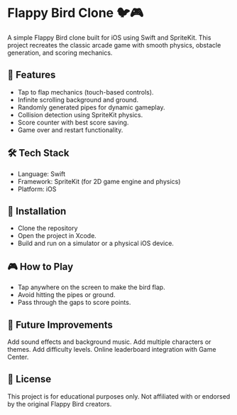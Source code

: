 # Flappy Bird Clone 🐦🎮
A simple Flappy Bird clone built for iOS using Swift and SpriteKit.
This project recreates the classic arcade game with smooth physics, obstacle generation, and scoring mechanics.

## 📱 Features
- Tap to flap mechanics (touch-based controls).
- Infinite scrolling background and ground.
- Randomly generated pipes for dynamic gameplay.
- Collision detection using SpriteKit physics.
- Score counter with best score saving.
- Game over and restart functionality.

## 🛠️ Tech Stack
- Language: Swift
- Framework: SpriteKit (for 2D game engine and physics)
- Platform: iOS

## 🚀 Installation
- Clone the repository
- Open the project in Xcode.
- Build and run on a simulator or a physical iOS device.

## 🎮 How to Play
- Tap anywhere on the screen to make the bird flap.
- Avoid hitting the pipes or ground.
- Pass through the gaps to score points.

## 🔮 Future Improvements
Add sound effects and background music.
Add multiple characters or themes.
Add difficulty levels.
Online leaderboard integration with Game Center.

## 📄 License
This project is for educational purposes only.
Not affiliated with or endorsed by the original Flappy Bird creators.
